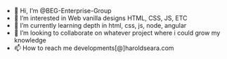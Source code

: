 - 👋 Hi, I’m @BEG-Enterprise-Group
- 👀 I’m interested in Web vanilla designs HTML, CSS, JS, ETC
- 🌱 I’m currently learning depth in html, css, js, node, angular
- 💞️ I’m looking to collaborate on whatever project where i could grow my knowledge
- 📫 How to reach me developments[@]haroldseara.com


